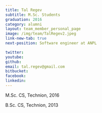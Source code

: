 ```yaml
---
title: Tal Regev
subtitle: M.Sc. Students
graduation: 2016
category: alumni
layout: team_member_personal_page
image: /img/team/TalRegev2.jpeg
link-new-tab: true
next-position: Software engineer at ANPL

twitter: 
youtube: 
github: 
email: tal.regev@gmail.com
bitbucket: 
facebook: 
linkedin:
---
```


M.Sc. CS, Technion, 2016

B.Sc. CS, Technion, 2013

<!-- {% bibliography --query @*[year=2023] --group_by none %}
{% bibliography -q @*[c ~= {{ V. Indelman }}] %}
{% bibliography --sort authors %} -->
